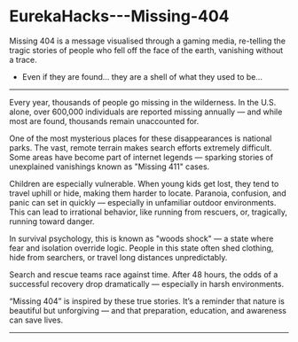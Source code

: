 # EurekaHacks---Missing-404
Missing 404 is a message visualised through a gaming media, re-telling the tragic stories of people who fell off the face of the earth, vanishing without a trace.
- Even if they are found... they are a shell of what they used to be...

-----

Every year, thousands of people go missing in the wilderness. In the U.S. alone, over 600,000 individuals are reported missing annually — and while most are found, thousands remain unaccounted for.

One of the most mysterious places for these disappearances is national parks. The vast, remote terrain makes search efforts extremely difficult. Some areas have become part of internet legends — sparking stories of unexplained vanishings known as "Missing 411" cases.

Children are especially vulnerable. When young kids get lost, they tend to travel uphill or hide, making them harder to locate. Paranoia, confusion, and panic can set in quickly — especially in unfamiliar outdoor environments. This can lead to irrational behavior, like running from rescuers, or, tragically, running toward danger.

In survival psychology, this is known as "woods shock" — a state where fear and isolation override logic. People in this state often shed clothing, hide from searchers, or travel long distances unpredictably.

Search and rescue teams race against time. After 48 hours, the odds of a successful recovery drop dramatically — especially in harsh environments.

“Missing 404” is inspired by these true stories. It’s a reminder that nature is beautiful but unforgiving — and that preparation, education, and awareness can save lives.

-----
